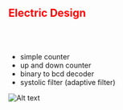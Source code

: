 
<h2 style="color: red"> Electric Design </h2>

</br>
</br>


- simple counter
- up and down counter
- binary to bcd decoder
- systolic filter (adaptive filter)



![Alt text](http://www.nkcelectronics.com/assets/images/NEXYS3-obl-400.jpg)





